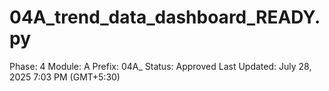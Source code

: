 # 04A_trend_data_dashboard_READY.py

Phase: 4
Module: A
Prefix: 04A_
Status: Approved
Last Updated: July 28, 2025 7:03 PM (GMT+5:30)
